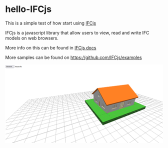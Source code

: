 # hello-IFCjs

This is a simple test of how start using [IFCjs](https://github.com/IFCjs)

IFCjs is a javascript library that allow users to view, read and write IFC models on web browsers.

More info on this can be found in [IFCjs docs](https://ifcjs.github.io/info/)

More samples can be found on https://github.com/IFCjs/examples


![houseifc](./ifcjs.png)
